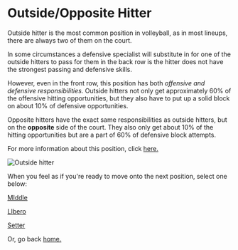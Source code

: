 # Outside/Opposite Hitter

Outside hitter is the most common position in volleyball, as in most lineups, there are always two of them on the court.

In some circumstances a defensive specialist will substitute in for one of the outside hitters to pass for them in the back row is the hitter does not have the strongest passing and defensive skills.

However, even in the front row, this position has both *offensive and defensive responsibilities.* Outside hitters not only get approximately 60% of the offensive hitting opportunities, but they also have to put up a solid block on about 10% of defensive opportunities.

Opposite hitters have the exact same responsibilities as outside hitters, but on the **opposite** side of the court. They also only get about 10% of the hitting opportunities but are a part of 60% of defensive block attempts.

For more information about this position, click [here.](https://www.liveabout.com/volleyball-positions-outside-hitter-3429247)

![Outside hitter](https://dbukjj6eu5tsf.cloudfront.net/hawaiiathletics.com/images/2020/1/10/040A6315.JPG)

When you feel as if you're ready to move onto the next position, select one below:

[MIddle](https://github.com/JakeSmith1109/Midterm-Project/blob/main/middle.md)

[LIbero](https://github.com/JakeSmith1109/Midterm-Project/blob/main/libero.md)

[Setter](https://github.com/JakeSmith1109/Midterm-Project/blob/main/setter.md)

Or, go back [home.](https://github.com/JakeSmith1109/Midterm-Project.git)